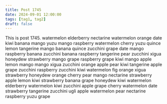 ```yaml
---
title: Post 1745
date: 2024-09-01 12:00:00
tags: [tag1, tag2]
draft: false
---
```

This is post 1745.
watermelon
elderberry
nectarine
watermelon
orange
date
kiwi
banana
mango
yuzu
mango
raspberry
watermelon
cherry
yuzu
quince
lemon
tangerine
mango
banana
quince
zucchini
grape
date
mango
raspberry
banana
zucchini
banana
raspberry
tangerine
pear
zucchini
xigua
honeydew
strawberry
mango
grape
raspberry
grape
kiwi
mango
apple
lemon
mango
mango
xigua
zucchini
orange
apple
pear
kiwi
tangerine
apple
grape
zucchini
raspberry
zucchini
kiwi
watermelon
fig
orange
xigua
strawberry
honeydew
orange
cherry
pear
mango
nectarine
strawberry
apple
lemon
kiwi
strawberry
banana
grape
honeydew
kiwi
watermelon
elderberry
watermelon
kiwi
zucchini
apple
grape
cherry
watermelon
date
strawberry
tangerine
zucchini
ugli
apple
watermelon
pear
nectarine
raspberry
yuzu
grape
